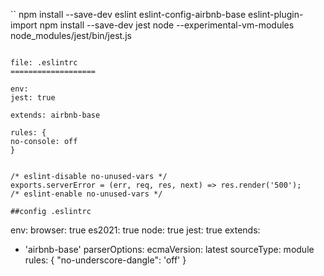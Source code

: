  ``
  npm install --save-dev eslint eslint-config-airbnb-base eslint-plugin-import
  npm install --save-dev jest
  node --experimental-vm-modules node_modules/jest/bin/jest.js
  ```
  
  file: .eslintrc
  ===================
 
 env:
  jest: true
  
 extends: airbnb-base
 
 rules: {
  no-console: off
}


/* eslint-disable no-unused-vars */
exports.serverError = (err, req, res, next) => res.render('500');
/* eslint-enable no-unused-vars */
   
##config .eslintrc

```
env:
  browser: true
  es2021: true
  node: true
  jest: true
extends:
  - 'airbnb-base'
parserOptions:
  ecmaVersion: latest
  sourceType: module
rules: {
  "no-underscore-dangle": 'off'
}
```
